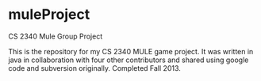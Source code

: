 # muleProject
CS 2340 Mule Group Project

This is the repository for my CS 2340 MULE game project. It was written in java in collaboration with four other contributors and shared using google code and subversion originally. Completed Fall 2013.
